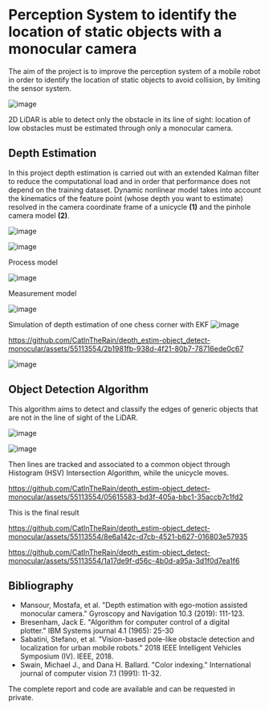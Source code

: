 # Perception System to identify the location of static objects with a monocular camera
The aim of the project is to improve the perception system of a mobile robot in order to identify the location of static objects to avoid collision, by limiting the sensor system.

![image](https://github.com/CatInTheRain/depth_estim-object_detect-monocular/assets/55113554/9508eeea-4d50-44ef-867c-f9bcaa96f5ed)

2D LiDAR is able to detect only the obstacle in its line of sight: location of low obstacles must be estimated through only a monocular camera.

## Depth Estimation
In this project depth estimation is carried out with an extended Kalman filter to reduce the computational load and in order that performance does not depend on the training dataset.
Dynamic nonlinear model takes into account the kinematics of the feature point (whose depth you want to estimate) resolved in the camera coordinate frame of a unicycle **(1)** and the pinhole camera model **(2)**.

![image](https://github.com/CatInTheRain/depth_estim-object_detect-monocular/assets/55113554/3a032f09-81ce-433d-992a-3bba790e51d7)


![image](https://github.com/CatInTheRain/depth_estim-object_detect-monocular/assets/55113554/b4518546-1293-4937-bf6f-ec1d87498692)

Process model

![image](https://github.com/CatInTheRain/depth_estim-object_detect-monocular/assets/55113554/73804a31-7d83-4584-a640-c11906434bf4)

Measurement model

![image](https://github.com/CatInTheRain/depth_estim-object_detect-monocular/assets/55113554/b5dddd6e-c4b2-4e15-820b-294ec1040e9f)

Simulation of depth estimation of one chess corner with EKF
![image](https://github.com/CatInTheRain/depth_estim-object_detect-monocular/assets/55113554/bf0f8660-c163-42bb-87b8-9cc1e407be65)

https://github.com/CatInTheRain/depth_estim-object_detect-monocular/assets/55113554/2b1981fb-938d-4f21-80b7-78716ede0c67

![image](https://github.com/CatInTheRain/depth_estim-object_detect-monocular/assets/55113554/637904ff-b8a2-461a-9798-881cb647ada5)

## Object Detection Algorithm
This algorithm aims to detect and classify the edges of generic objects that are not in the line of sight of the LiDAR.

![image](https://github.com/CatInTheRain/depth_estim-object_detect-monocular/assets/55113554/2c33d0f5-13d1-418d-b42c-738f8c39e2b1)

![image](https://github.com/CatInTheRain/depth_estim-object_detect-monocular/assets/55113554/5a8591bc-e0e3-48c3-9458-15f37d71aaec)

Then lines are tracked and associated to a common object through Histogram (HSV) Intersection Algorithm, while the unicycle moves. 

https://github.com/CatInTheRain/depth_estim-object_detect-monocular/assets/55113554/05615583-bd3f-405a-bbc1-35accb7c1fd2


This is the final result

https://github.com/CatInTheRain/depth_estim-object_detect-monocular/assets/55113554/8e6a142c-d7cb-4521-b627-016803e57935

https://github.com/CatInTheRain/depth_estim-object_detect-monocular/assets/55113554/1a17de9f-d56c-4b0d-a95a-3d1f0d7ea1f6


## Bibliography

- Mansour, Mostafa, et al. "Depth estimation with ego-motion assisted monocular camera." Gyroscopy and Navigation 10.3 (2019): 111-123.
- Bresenham, Jack E. "Algorithm for computer control of a digital plotter." IBM Systems journal 4.1 (1965): 25-30
- Sabatini, Stefano, et al. "Vision-based pole-like obstacle detection and localization for urban mobile robots." 2018 IEEE Intelligent Vehicles Symposium (IV). IEEE, 2018.
- Swain, Michael J., and Dana H. Ballard. "Color indexing." International journal of computer vision 7.1 (1991): 11-32.

The complete report and code are available and can be requested in private.
